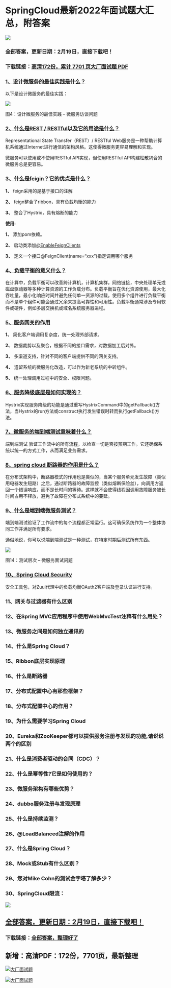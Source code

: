 # SpringCloud最新2022年面试题大汇总，附答案

<a href="https://www.souyunku.com/?p=397" target="_blank"  ><img src="https://www.souyunku.com/wp-content/uploads/idea/zhengban.png" ></a>
### 全部答案，更新日期：2月19日，直接下载吧！

### 下载链接：[高清172份，累计 7701 页大厂面试题  PDF](https://gitee.com/souyunku/DevBooks/blob/master/docs/index.md)



### [1、设计微服务的最佳实践是什么？](https://gitee.com/souyunku/DevBooks/blob/master/docs/SpringCloud/SpringCloud最新2021年面试题大汇总，附答案.md#1设计微服务的最佳实践是什么)  


以下是设计微服务的最佳实践：

![](https://gitee.com/souyunkutech/souyunku-home/raw/master/images/souyunku-web/2019/08/0816/01/img_4.png#alt=img%5C_4.png)

图4：设计微服务的最佳实践 – 微服务访谈问题


### [2、什么是REST / RESTful以及它的用途是什么？](https://gitee.com/souyunku/DevBooks/blob/master/docs/SpringCloud/SpringCloud最新2021年面试题大汇总，附答案.md#2什么是rest-/-restful以及它的用途是什么)  


Representational State Transfer（REST）/ RESTful Web服务是一种帮助计算机系统通过Internet进行通信的架构风格。这使得微服务更容易理解和实现。

微服务可以使用或不使用RESTful API实现，但使用RESTful API构建松散耦合的微服务总是更容易。


### [3、什么是feigin？它的优点是什么？](https://gitee.com/souyunku/DevBooks/blob/master/docs/SpringCloud/SpringCloud最新2021年面试题大汇总，附答案.md#3什么是feigin它的优点是什么)  


**1、** feign采用的是基于接口的注解

**2、** feign整合了ribbon，具有负载均衡的能力

**3、** 整合了Hystrix，具有熔断的能力

**使用:**

**1、** 添加pom依赖。

**2、** 启动类添加[@EnableFeignClients ](/EnableFeignClients )

**3、** 定义一个接口@FeignClient(name=“xxx”)指定调用哪个服务


### [4、负载平衡的意义什么？](https://gitee.com/souyunku/DevBooks/blob/master/docs/SpringCloud/SpringCloud最新2021年面试题大汇总，附答案.md#4负载平衡的意义什么)  


在计算中，负载平衡可以改善跨计算机，计算机集群，网络链接，中央处理单元或磁盘驱动器等多种计算资源的工作负载分布。负载平衡旨在优化资源使用，最大化吞吐量，最小化响应时间并避免任何单一资源的过载。使用多个组件进行负载平衡而不是单个组件可能会通过冗余来提高可靠性和可用性。负载平衡通常涉及专用软件或硬件，例如多层交换机或域名系统服务器进程。


### [5、服务网关的作用](https://gitee.com/souyunku/DevBooks/blob/master/docs/SpringCloud/SpringCloud最新2021年面试题大汇总，附答案.md#5服务网关的作用)  


**1、** 简化客户端调用复杂度，统一处理外部请求。

**2、** 数据裁剪以及聚合，根据不同的接口需求，对数据加工后对外。

**3、** 多渠道支持，针对不同的客户端提供不同的网关支持。

**4、** 遗留系统的微服务化改造，可以作为新老系统的中转组件。

**5、** 统一处理调用过程中的安全、权限问题。


### [6、服务降级底层是如何实现的？](https://gitee.com/souyunku/DevBooks/blob/master/docs/SpringCloud/SpringCloud最新2021年面试题大汇总，附答案.md#6服务降级底层是如何实现的)  


Hystrix实现服务降级的功能是通过重写HystrixCommand中的getFallback()方法，当Hystrix的run方法或construct执行发生错误时转而执行getFallback()方法。


### [7、微服务的端到端测试意味着什么？](https://gitee.com/souyunku/DevBooks/blob/master/docs/SpringCloud/SpringCloud最新2021年面试题大汇总，附答案.md#7微服务的端到端测试意味着什么)  


端到端测试 验证工作流中的所有流程，以检查一切是否按预期工作。它还确保系统以统一的方式工作，从而满足业务需求。


### [8、spring cloud 断路器的作用是什么？](https://gitee.com/souyunku/DevBooks/blob/master/docs/SpringCloud/SpringCloud最新2021年面试题大汇总，附答案.md#8spring-cloud-断路器的作用是什么)  


在分布式架构中，断路器模式的作用也是类似的，当某个服务单元发生故障（类似用电器发生短路）之后，通过断路器的故障监控（类似熔断保险丝），向调用方返回一个错误响应，而不是长时间的等待。这样就不会使得线程因调用故障服务被长时间占用不释放，避免了故障在分布式系统中的蔓延。


### [9、什么是端到端微服务测试？](https://gitee.com/souyunku/DevBooks/blob/master/docs/SpringCloud/SpringCloud最新2021年面试题大汇总，附答案.md#9什么是端到端微服务测试)  


端到端测试验证了工作流中的每个流程都正常运行。这可确保系统作为一个整体协同工作并满足所有要求。

通俗地说，你可以说端到端测试是一种测试，在特定时期后测试所有东西。

![](https://gitee.com/souyunkutech/souyunku-home/raw/master/images/souyunku-web/2019/08/0816/01/img_17.png#alt=img%5C_17.png)

图14：测试层次 – 微服务面试问题


### [10、Spring Cloud Security](https://gitee.com/souyunku/DevBooks/blob/master/docs/SpringCloud/SpringCloud最新2021年面试题大汇总，附答案.md#10spring-cloud-security)  


安全工具包，对Zuul代理中的负载均衡OAuth2客户端及登录认证进行支持。


### 11、网关与过滤器有什么区别
### 12、在Spring MVC应用程序中使用WebMvcTest注释有什么用处？
### 13、微服务之间是如何独立通讯的
### 14、什么是Spring Cloud？
### 15、Ribbon底层实现原理
### 16、什么是断路器
### 17、分布式配置中心有那些框架？
### 18、分布式配置中心的作用？
### 19、为什么需要学习Spring Cloud
### 20、Eureka和ZooKeeper都可以提供服务注册与发现的功能,请说说两个的区别
### 21、什么是消费者驱动的合同（CDC）？
### 22、什么是幂等性?它是如何使用的？
### 23、微服务架构有哪些优势？
### 24、dubbo服务注册与发现原理
### 25、什么是持续监测？
### 26、@LoadBalanced注解的作用
### 27、什么是Spring Cloud？
### 28、Mock或Stub有什么区别？
### 29、您对Mike Cohn的测试金字塔了解多少？
### 30、SpringCloud限流：




<a href="https://www.souyunku.com/?p=397" target="_blank"  ><img src="https://www.souyunku.com/wp-content/uploads/idea/zhengban.png" ></a>
## [全部答案，更新日期：2月19日，直接下载吧！](https://gitee.com/souyunku/DevBooks/blob/master/docs/daan.md)

### 下载链接：[全部答案，整理好了](https://gitee.com/souyunku/DevBooks/blob/master/docs/daan.md)




## 新增：高清PDF：172份，7701页，最新整理

[![大厂面试题](https://www.souyunku.com/wp-content/uploads/weixin/mst.png "架构师专栏")](https://www.souyunku.com/wp-content/uploads/weixin/githup-weixin.png "架构师专栏")

[![大厂面试题](https://www.souyunku.com/wp-content/uploads/weixin/githup-weixin.png "架构师专栏")](https://www.souyunku.com/wp-content/uploads/weixin/githup-weixin.png "架构师专栏")

